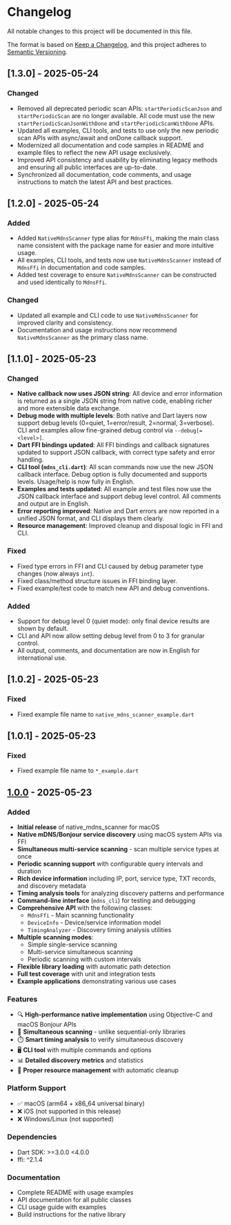 # Changelog

All notable changes to this project will be documented in this file.

The format is based on [Keep a Changelog](https://keepachangelog.com/en/1.0.0/),
and this project adheres to [Semantic Versioning](https://semver.org/spec/v2.0.0.html).

## [1.3.0] - 2025-05-24

### Changed
- Removed all deprecated periodic scan APIs: `startPeriodicScanJson` and `startPeriodicScan` are no longer available. All code must use the new `startPeriodicScanJsonWithDone` and `startPeriodicScanWithDone` APIs.
- Updated all examples, CLI tools, and tests to use only the new periodic scan APIs with async/await and onDone callback support.
- Modernized all documentation and code samples in README and example files to reflect the new API usage exclusively.
- Improved API consistency and usability by eliminating legacy methods and ensuring all public interfaces are up-to-date.
- Synchronized all documentation, code comments, and usage instructions to match the latest API and best practices.

## [1.2.0] - 2025-05-24

### Added
- Added `NativeMdnsScanner` type alias for `MdnsFfi`, making the main class name consistent with the package name for easier and more intuitive usage.
- All examples, CLI tools, and tests now use `NativeMdnsScanner` instead of `MdnsFfi` in documentation and code samples.
- Added test coverage to ensure `NativeMdnsScanner` can be constructed and used identically to `MdnsFfi`.

### Changed
- Updated all example and CLI code to use `NativeMdnsScanner` for improved clarity and consistency.
- Documentation and usage instructions now recommend `NativeMdnsScanner` as the primary class name.

## [1.1.0] - 2025-05-23

### Changed
- **Native callback now uses JSON string**: All device and error information is returned as a single JSON string from native code, enabling richer and more extensible data exchange.
- **Debug mode with multiple levels**: Both native and Dart layers now support debug levels (0=quiet, 1=error/result, 2=normal, 3=verbose). CLI and examples allow fine-grained debug control via `--debug[=<level>]`.
- **Dart FFI bindings updated**: All FFI bindings and callback signatures updated to support JSON callback, with correct type safety and error handling.
- **CLI tool (`mdns_cli.dart`)**: All scan commands now use the new JSON callback interface. Debug option is fully documented and supports levels. Usage/help is now fully in English.
- **Examples and tests updated**: All example and test files now use the JSON callback interface and support debug level control. All comments and output are in English.
- **Error reporting improved**: Native and Dart errors are now reported in a unified JSON format, and CLI displays them clearly.
- **Resource management**: Improved cleanup and disposal logic in FFI and CLI.

### Fixed
- Fixed type errors in FFI and CLI caused by debug parameter type changes (now always `int`).
- Fixed class/method structure issues in FFI binding layer.
- Fixed example/test code to match new API and debug conventions.

### Added
- Support for debug level 0 (quiet mode): only final device results are shown by default.
- CLI and API now allow setting debug level from 0 to 3 for granular control.
- All output, comments, and documentation are now in English for international use.

## [1.0.2] - 2025-05-23

### Fixed
- Fixed example file name to `native_mdns_scanner_example.dart`

## [1.0.1] - 2025-05-23

### Fixed
- Fixed example file name to `*_example.dart`

## [1.0.0] - 2025-05-23

### Added
- **Initial release** of native_mdns_scanner for macOS
- **Native mDNS/Bonjour service discovery** using macOS system APIs via FFI
- **Simultaneous multi-service scanning** - scan multiple service types at once
- **Periodic scanning support** with configurable query intervals and duration
- **Rich device information** including IP, port, service type, TXT records, and discovery metadata
- **Timing analysis tools** for analyzing discovery patterns and performance
- **Command-line interface** (`mdns_cli`) for testing and debugging
- **Comprehensive API** with the following classes:
  - `MdnsFfi` - Main scanning functionality
  - `DeviceInfo` - Device/service information model
  - `TimingAnalyzer` - Discovery timing analysis utilities
- **Multiple scanning modes**:
  - Simple single-service scanning
  - Multi-service simultaneous scanning
  - Periodic scanning with custom intervals
- **Flexible library loading** with automatic path detection
- **Full test coverage** with unit and integration tests
- **Example applications** demonstrating various use cases

### Features
- 🔍 **High-performance native implementation** using Objective-C and macOS Bonjour APIs
- 🎯 **Simultaneous scanning** - unlike sequential-only libraries
- ⏱️ **Smart timing analysis** to verify simultaneous discovery
- 🖥️ **CLI tool** with multiple commands and options
- 📊 **Detailed discovery metrics** and statistics
- 🧹 **Proper resource management** with automatic cleanup

### Platform Support
- ✅ macOS (arm64 + x86_64 universal binary)
- ❌ iOS (not supported in this release)
- ❌ Windows/Linux (not supported)

### Dependencies
- Dart SDK: >=3.0.0 <4.0.0
- ffi: ^2.1.4

### Documentation
- Complete README with usage examples
- API documentation for all public classes
- CLI usage guide with examples
- Build instructions for the native library

[1.0.0]: https://github.com/changyy/ffi-mdns-macos-dart/releases/tag/v1.0.0
